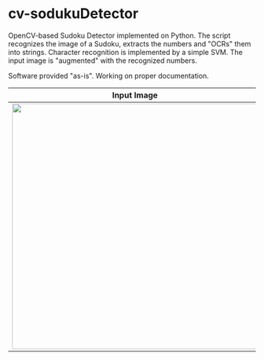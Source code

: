 # cv-sodukuDetector
OpenCV-based Sudoku Detector implemented on Python. The script recognizes the image of a Sudoku, extracts the numbers and "OCRs" them into strings.
Character recognition is implemented by a simple SVM. The input image is "augmented" with the recognized numbers.

Software provided "as-is". Working on proper documentation.

|        Input Image        |Output Image             |
----------------------------|---------------------------|
|<img src="https://user-images.githubusercontent.com/8327505/210124868-3d0497ac-ef2d-4328-adca-da539c27b889.png" width="500"/>|<img src="https://user-images.githubusercontent.com/8327505/210124863-784a3da5-0cd0-4f58-a8fe-15c697e21c07.png" width="500"/>
